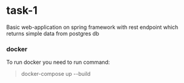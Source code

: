 # task-1

Basic web-application on spring framework with rest endpoint which returns simple data from postgres db 

### docker
To run docker you need to run command:
> docker-compose up --build